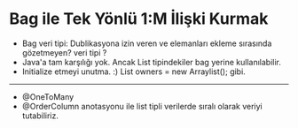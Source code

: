 # Bag ile Tek Yönlü 1:M İlişki Kurmak

- Bag veri tipi: Dublikasyona izin veren ve elemanları ekleme sırasında gözetmeyen? veri tipi ?
- Java'a tam karşılığı yok. Ancak List tipindekiler bag yerine kullanılabilir.
- Initialize etmeyi unutma. :) List<Owner> owners = new Arraylist(); gibi.

---
- @OneToMany
- @OrderColumn anotasyonu ile list tipli verilerde sıralı olarak veriyi tutabiliriz.